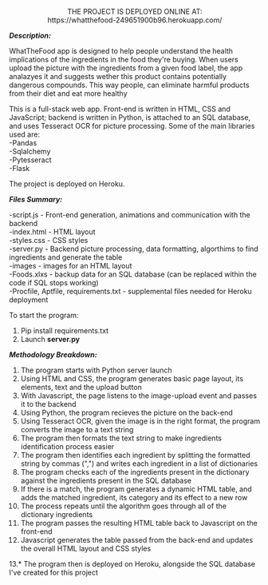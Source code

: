 <p align="center">
     THE PROJECT IS DEPLOYED ONLINE AT:  <br>
   https://whatthefood-249651900b96.herokuapp.com/
</p>

_**Description:**_

WhatTheFood app is designed to help people understand the health implications of the ingredients in the food they're buying. When users upload the picture with the ingredients 
from a given food label, 
the app analazyes it and suggests wether this product contains potentially dangerous compounds. 
This way people, can eliminate harmful products from their diet and eat more healthy


This is a full-stack web app. Front-end is written in HTML, CSS and JavaScript; backend is written in Python, is attached to an SQL database, and uses Tesseract OCR for picture
processing. Some of the main libraries used are: <br>
-Pandas <br>
-Sqlalchemy <br>
-Pytesseract <br>
-Flask <br>

The project is deployed on Heroku.
 
_**Files Summary:**_ <br>

-script.js - Front-end generation, animations and communication with the backend <br>
-index.html - HTML layout <br>
-styles.css - CSS styles <br>
-server.py - Backend picture processing, data formatting, algorthims to find ingredients and generate the table <br>
-images - images for an HTML layout <br>
-Foods.xlxs - backup data for an SQL database (can be replaced within the code if SQL stops working) <br>
-Procfile, Aptfile, requirements.txt - supplemental files needed for Heroku deployment <br>


To start the program:

1. Pip install requirements.txt
2. Launch **server.py** 

_**Methodology Breakdown:**_

1. The program starts with Python server launch
2. Using HTML and CSS, the program generates basic page layout, its elements, text and the upload button
3. With Javascript, the page listens to the image-upload event and passes it to the backend
4. Using Python, the program recieves the picture on the back-end
5. Using Tesseract OCR, given the image is in the right format, the program converts the image to a text string
6. The program then formats the text string to make ingredients identification process easier
7. The program then identifies each ingredient by splitting the formatted string by commas (",") and writes each ingredient in a list of dictionaries
8. The program checks each of the ingredients present in the dictionary against the ingredients present in the SQL database
9. If there is a match, the program generates a dynamic HTML table, and adds the matched ingredient, its category and its effect to a new row
10. The process repeats until the algorithm goes through all of the dictionary ingredients
11. The program passes the resulting HTML table back to Javascript on the front-end
12. Javascript generates the table passed from the back-end and updates the overall HTML layout and CSS styles

13.* The program then is deployed on Heroku, alongside the SQL database I've created for this project
   



